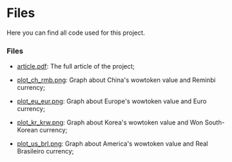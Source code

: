 # Files

Here you can find all code used for this project.

### Files

- [article.pdf](article.pdf): The full article of the project;

- [plot_ch_rmb.png](plot_ch_rmb.png): Graph about China's wowtoken value and Reminbi currency;

- [plot_eu_eur.png](plot_eu_eur.png): Graph about Europe's wowtoken value and Euro currency;

- [plot_kr_krw.png](plot_kr_krw.png): Graph about Korea's wowtoken value and Won South-Korean currency;

- [plot_us_brl.png](plot_us_brl.png): Graph about America's wowtoken value and Real Brasileiro currency;
